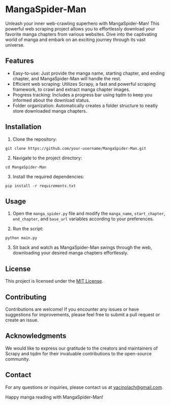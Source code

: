 # MangaSpider-Man

Unleash your inner web-crawling superhero with MangaSpider-Man! This powerful web scraping project allows you to effortlessly download your favorite manga chapters from various websites. Dive into the captivating world of manga and embark on an exciting journey through its vast universe.

## Features

- Easy-to-use: Just provide the manga name, starting chapter, and ending chapter, and MangaSpider-Man will handle the rest.
- Efficient web scraping: Utilizes Scrapy, a fast and powerful scraping framework, to crawl and extract manga chapter images.
- Progress tracking: Includes a progress bar using tqdm to keep you informed about the download status.
- Folder organization: Automatically creates a folder structure to neatly store downloaded manga chapters.

## Installation

1. Clone the repository:

```shell
git clone https://github.com/your-username/MangaSpider-Man.git
```

2. Navigate to the project directory:

```shell
cd MangaSpider-Man
```

3. Install the required dependencies:

```shell
pip install -r requirements.txt
```

## Usage

1. Open the `manga_spider.py` file and modify the `manga_name`, `start_chapter`, `end_chapter`, and `base_url` variables according to your preferences.

2. Run the script:

```shell
python main.py
```

3. Sit back and watch as MangaSpider-Man swings through the web, downloading your desired manga chapters effortlessly.

## License

This project is licensed under the [MIT License](LICENSE).

## Contributing

Contributions are welcome! If you encounter any issues or have suggestions for improvements, please feel free to submit a pull request or create an issue.

## Acknowledgments

We would like to express our gratitude to the creators and maintainers of Scrapy and tqdm for their invaluable contributions to the open-source community.

## Contact

For any questions or inquiries, please contact us at [yacinolach@gmail.com](mailto:yacinolach@gmail.com).

Happy manga reading with MangaSpider-Man!
